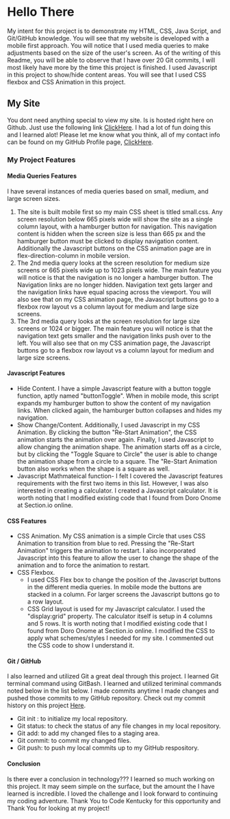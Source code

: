 # Hello There

My intent for this project is to demonstrate my HTML, CSS, Java Script, and Git/GitHub knowledge. You will see that my website is developed with a mobile first approach. You will notice that I used media queries to make adjustments based on the size of the user's screen. As of the writing of this Readme, you will be able to observe that I have over 20 Git commits, I will most likely have more by the time this project is finished. I used Javascript in this project to show/hide content areas. You will see that I used CSS flexbox and CSS Animation in this project.



## My Site 
You dont need anything special to view my site. Is is hosted right here on Github. Just use the following link [ClickHere](https://dust39.github.io/animated-enigma/).  I had a lot of fun doing this and I learned alot! Please let me know what you think, all of my contact info can be found on my GitHub Profile page, [ClickHere](https://github.com/dust39).

### My Project Features
#### Media Queries Features
I have several instances of media queries based on small, medium, and large screen sizes.
1. The site is built mobile first so my main CSS sheet is titled small.css. Any screen resolution below 665 pixels wide will show the site as a single column layout, with a hamburger button for navigation. This navigation content is hidden when the screen size is less than 665 px and the hamburger button must be clicked to display navigation content. Additionally the Javascript buttons on the CSS animation page are in flex-direction-column in mobile version.
2. The 2nd media query looks at the screen resolution for medium size screens or 665 pixels wide up to 1023 pixels wide. The main feature you will notice is that the navigation is no longer a hamburger button. The Navigation links are no longer hidden. Navigation text gets larger and the navigation links have equal spacing across the viewport. You will also see that on my CSS animation page, the Javascript buttons go to a flexbox row layout vs a column layout for medium and large size screens.
3. The 3rd media query looks at the screen resolution for large size screens or 1024 or bigger. The main feature you will notice is that the navigation text gets smaller and the navigation links push over to the left. You will also see that on my CSS animation page, the Javascript buttons go to a flexbox row layout vs a column layout for medium and large size screens.

#### Javascript Features
- Hide Content. I have a simple Javascript feature with a button toggle function, aptly named "buttonToggle". When in mobile mode, this script expands my hamburger button to show the content of my navigation links. When clicked again, the hamburger button collapses and hides my navigation. 
- Show Change/Content. Additionally, I used Javascript in my CSS Animation. By clicking the button "Re-Start Animation", the CSS animation starts the animation over again. Finally, I used Javascript to allow changing the animation shape. The animation starts off as a circle, but by clicking the "Toggle Square to Circle" the user is able to change the animation shape from a circle to a square. The "Re-Start Animation button also works when the shape is a square as well.
- Javascript Mathmateical function- I felt I covered the Javascript features requirements with the first two items in this list. However, I was also interested in creating a calculator. I created a Javascript calculator. It is worth noting that I modified existing code that I found from Doro Onome at Section.io online. 


#### CSS Features
- CSS Animation. My CSS animation is a simple Circle that uses CSS Animation to transition from blue to red. Pressing the "Re-Start Animation" triggers the animation to restart. I also incorporated Javascript into this feature to allow the user to change the shape of the animation and to force the animation to restart.
- CSS Flexbox. 
    - I used CSS Flex box to change the position of the Javascript buttons in the different media queries. In mobile mode the buttons are stacked in a column. For larger screens the Javascript buttons go to a row layout.
    - CSS Grid layout is used for my Javascript calculator. I used the "display:grid" property. The calculator itself is setup in 4 columns and 5 rows. It is worth noting that I modified existing code that I found from Doro Onome at Section.io online. I modified the CSS to apply what schemes/styles I needed for my site. I commented out the CSS code to show I understand it.

#### Git / GitHub
I also learned and utilized Git a great deal through this project. I learned Git terminal command using GitBash. I learned and utilized teriminal commands noted below in the list below. I made commits anytime I made changes and pushed those commits to my GitHub repository. Check out my commit history on this project [Here](https://github.com/dust39/animated-enigma/commits/main).
- Git init : to initialize my local repository.
- Git status: to check the status of any file changes in my local repository.
- Git add: to add my changed files to a staging area.
- Git commit: to commit my changed files.
- Git push: to push my local commits up to my GitHub respository.

#### Conclusion
Is there ever a conclusion in technology??? I learned so much working on this project. It may seem simple on the surface, but the amount the I have learned is incredible. I loved the challenge and I look forward to continuing my coding adventure. Thank You to Code Kentucky for this opportunity and Thank You for looking at my project!




